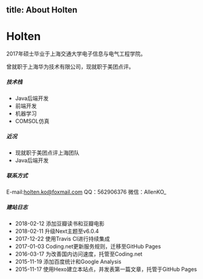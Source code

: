 title: About Holten
---

# Holten

2017年硕士毕业于上海交通大学电子信息与电气工程学院。

曾就职于上海华为技术有限公司，现就职于美团点评。
　
##### 技术栈
+ Java后端开发
+ 前端开发
+ 机器学习
+ COMSOL仿真

##### 近况
+ 现就职于美团点评上海团队
+ Java后端开发

##### 联系方式
E-mail:holten.ko@foxmail.com
QQ：562906376
微信：AllenKO_

##### 建站日志
+ 2018-02-12    添加豆瓣读书和豆瓣电影
+ 2018-02-11    升级Next主题至v6.0.4
+ 2017-12-22    使用Travis CI进行持续集成
+ 2017-01-03    Coding.net更新服务规则，迁移至GitHub Pages
+ 2016-03-17    为改善国内访问速度，托管至Coding.net
+ 2015-11-19    添加百度统计和Google Analysis
+ 2015-11-17    使用Hexo建立本站点，并发表第一篇文章，托管于GitHub Pages
